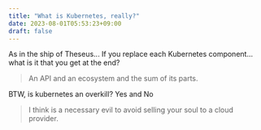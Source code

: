 ```yaml
---
title: "What is Kubernetes, really?"
date: 2023-08-01T05:53:23+09:00
draft: false
---
```


As in the ship of Theseus...
If you replace each Kubernetes component... what is it that you get at the end?

> An API and an ecosystem and the sum of its parts.

BTW, is kubernetes an overkill? Yes and No

> I think is a necessary evil to avoid selling your soul to a cloud provider.